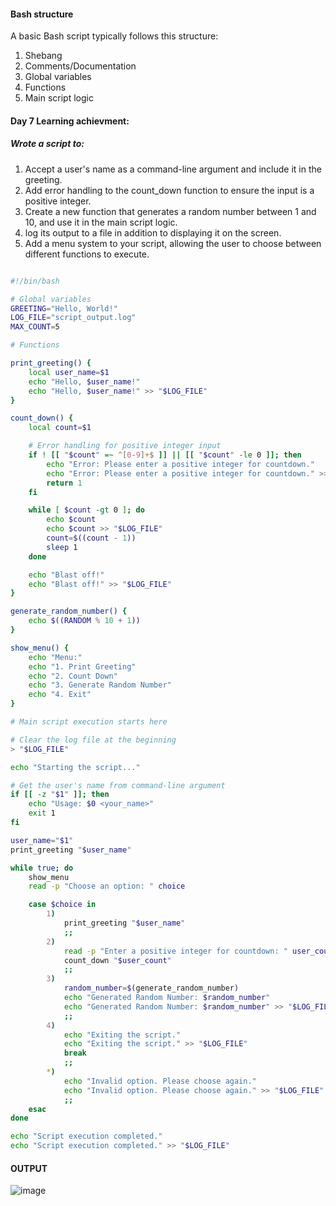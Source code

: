 #### Bash structure

A basic Bash script typically follows this structure:

1. Shebang
2. Comments/Documentation
3. Global variables
4. Functions
5. Main script logic

#### Day 7 Learning achievment:
##### Wrote a script to: 
1. Accept a user's name as a command-line argument and include it in the greeting.
2. Add error handling to the count_down function to ensure the input is a positive integer.
3. Create a new function that generates a random number between 1 and 10, and use it in the main script logic.
4. log its output to a file in addition to displaying it on the screen.
5. Add a menu system to your script, allowing the user to choose between different functions to execute.

```bash

#!/bin/bash

# Global variables
GREETING="Hello, World!"
LOG_FILE="script_output.log"
MAX_COUNT=5

# Functions

print_greeting() {
    local user_name=$1
    echo "Hello, $user_name!"
    echo "Hello, $user_name!" >> "$LOG_FILE"
}

count_down() {
    local count=$1

    # Error handling for positive integer input
    if ! [[ "$count" =~ ^[0-9]+$ ]] || [[ "$count" -le 0 ]]; then
        echo "Error: Please enter a positive integer for countdown."
        echo "Error: Please enter a positive integer for countdown." >> "$LOG_FILE"
        return 1
    fi

    while [ $count -gt 0 ]; do
        echo $count
        echo $count >> "$LOG_FILE"
        count=$((count - 1))
        sleep 1
    done

    echo "Blast off!"
    echo "Blast off!" >> "$LOG_FILE"
}

generate_random_number() {
    echo $((RANDOM % 10 + 1))
}

show_menu() {
    echo "Menu:"
    echo "1. Print Greeting"
    echo "2. Count Down"
    echo "3. Generate Random Number"
    echo "4. Exit"
}

# Main script execution starts here

# Clear the log file at the beginning
> "$LOG_FILE"

echo "Starting the script..."

# Get the user's name from command-line argument
if [[ -z "$1" ]]; then
    echo "Usage: $0 <your_name>"
    exit 1
fi

user_name="$1"
print_greeting "$user_name"

while true; do
    show_menu
    read -p "Choose an option: " choice

    case $choice in
        1)
            print_greeting "$user_name"
            ;;
        2)
            read -p "Enter a positive integer for countdown: " user_count
            count_down "$user_count"
            ;;
        3)
            random_number=$(generate_random_number)
            echo "Generated Random Number: $random_number"
            echo "Generated Random Number: $random_number" >> "$LOG_FILE"
            ;;
        4)
            echo "Exiting the script."
            echo "Exiting the script." >> "$LOG_FILE"
            break
            ;;
        *)
            echo "Invalid option. Please choose again."
            echo "Invalid option. Please choose again." >> "$LOG_FILE"
            ;;
    esac
done

echo "Script execution completed."
echo "Script execution completed." >> "$LOG_FILE"
```


#### OUTPUT

![image](https://github.com/user-attachments/assets/715025b2-b2a4-45bf-bbf6-1ace3a895a69)

